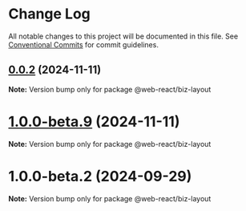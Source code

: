 # Change Log

All notable changes to this project will be documented in this file.
See [Conventional Commits](https://conventionalcommits.org) for commit guidelines.

## [0.0.2](https://github.com/weidyg/web-react/compare/@web-react/biz-layout@1.0.0-beta.9...@web-react/biz-layout@0.0.2) (2024-11-11)

**Note:** Version bump only for package @web-react/biz-layout

# [1.0.0-beta.9](https://github.com/weidyg/web-react/compare/@web-react/biz-layout@1.0.0-beta.2...@web-react/biz-layout@1.0.0-beta.9) (2024-11-11)

**Note:** Version bump only for package @web-react/biz-layout

# 1.0.0-beta.2 (2024-09-29)

**Note:** Version bump only for package @web-react/biz-layout
